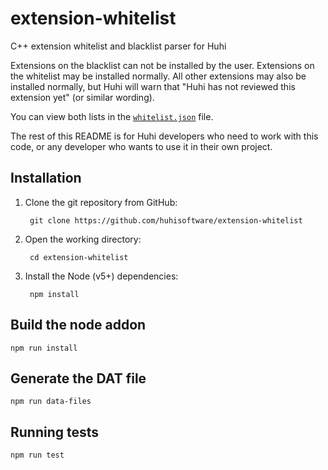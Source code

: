# extension-whitelist

C++ extension whitelist and blacklist parser for Huhi

Extensions on the blacklist can not be installed by the user. Extensions on the whitelist may be installed normally. All other extensions may also be installed normally, but Huhi will warn that "Huhi has not reviewed this extension yet" (or similar wording).

You can view both lists in the [`whitelist.json`](https://github.com/huhisoftware/extension-whitelist/blob/master/data/whitelist.json) file.

The rest of this README is for Huhi developers who need to work with this code, or any developer who wants to use it in their own project.

## Installation

1. Clone the git repository from GitHub:

        git clone https://github.com/huhisoftware/extension-whitelist

2. Open the working directory:

        cd extension-whitelist

3. Install the Node (v5+) dependencies:

        npm install

## Build the node addon

```
npm run install
```

## Generate the DAT file

```
npm run data-files
```

## Running tests

```
npm run test
```
